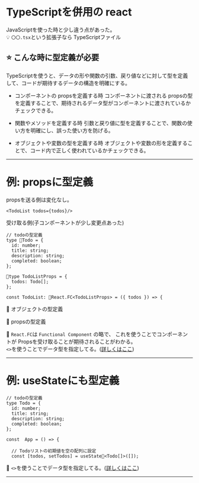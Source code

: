 # TypeScriptを併用の react
JavaScriptを使った時と少し違う点があった。  
💡 `〇〇.tsx`という拡張子なら TypeScriptファイル

## ⭐️ こんな時に型定義が必要
TypeScriptを使うと、データの形や関数の引数、戻り値などに対して型を定義して、コードが期待するデータの構造を明確にする。

- コンポーネントの propsを定義する時
コンポーネントに渡される propsの型を定義することで、期待されるデータ型がコンポーネントに渡されているかチェックできる。

- 関数やメソッドを定義する時
引数と戻り値に型を定義することで、関数の使い方を明確にし、誤った使い方を防げる。

- オブジェクトや変数の型を定義する時
オブジェクトや変数の形を定義することで、コード内で正しく使われているかチェックできる。
***

# 例: propsに型定義
propsを送る側は変化なし。
~~~
<TodoList todos={todos}/>
~~~

受け取る側(子コンポーネントが少し変更点あった)
~~~
// todoの型定義
type 💛Todo = {
  id: number;
  title: string;
  description: string;
  completed: boolean;
};

🩵type TodoListProps = {
  todos: Todo[];
};

const TodoList: 🩷React.FC<TodoListProps> = ({ todos }) => {
~~~
💛 オブジェクトの型定義

🩵 propsの型定義

🩷 `React.FC`は `Functional Component` の略で、
これを使うことでコンポーネントが Propsを受け取ることが期待されることがわかる。  
`<>`を使うことでデータ型を指定してる。([詳しくはここ](https://github.com/Tarara33/TIL/blob/main/React/React%20ver18/%E3%82%B3%E3%83%B3%E3%83%9D%E3%83%BC%E3%83%8D%E3%83%B3%E3%83%88/%E3%83%95%E3%83%83%E3%82%AF/useState/%E3%83%A1%E3%83%A2/%E5%88%9D%E6%9C%9F%E5%80%A4%E3%81%AE%E8%A8%AD%E5%AE%9A.md#%E3%83%87%E3%83%BC%E3%82%BF%E5%9E%8B%E3%82%92%E6%8C%87%E5%AE%9A%E3%81%99%E3%82%8B))
***

# 例: useStateにも型定義
~~~
// todoの型定義
type Todo = {
  id: number;
  title: string;
  description: string;
  completed: boolean;
};

const  App = () => {

  // Todoリストの初期値を空の配列に設定
  const [todos, setTodos] = useState💚<Todo[]>([]);
~~~
💚 `<>`を使うことでデータ型を指定してる。([詳しくはここ](https://github.com/Tarara33/TIL/blob/main/React/React%20ver18/%E3%82%B3%E3%83%B3%E3%83%9D%E3%83%BC%E3%83%8D%E3%83%B3%E3%83%88/%E3%83%95%E3%83%83%E3%82%AF/useState/%E3%83%A1%E3%83%A2/%E5%88%9D%E6%9C%9F%E5%80%A4%E3%81%AE%E8%A8%AD%E5%AE%9A.md#%E3%83%87%E3%83%BC%E3%82%BF%E5%9E%8B%E3%82%92%E6%8C%87%E5%AE%9A%E3%81%99%E3%82%8B))
***
